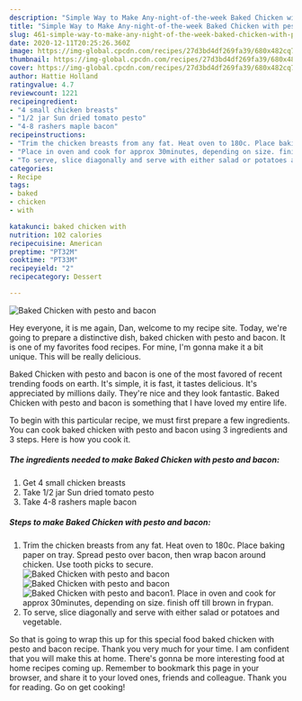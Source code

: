 ```yaml
---
description: "Simple Way to Make Any-night-of-the-week Baked Chicken with pesto and bacon"
title: "Simple Way to Make Any-night-of-the-week Baked Chicken with pesto and bacon"
slug: 461-simple-way-to-make-any-night-of-the-week-baked-chicken-with-pesto-and-bacon
date: 2020-12-11T20:25:26.360Z
image: https://img-global.cpcdn.com/recipes/27d3bd4df269fa39/680x482cq70/baked-chicken-with-pesto-and-bacon-recipe-main-photo.jpg
thumbnail: https://img-global.cpcdn.com/recipes/27d3bd4df269fa39/680x482cq70/baked-chicken-with-pesto-and-bacon-recipe-main-photo.jpg
cover: https://img-global.cpcdn.com/recipes/27d3bd4df269fa39/680x482cq70/baked-chicken-with-pesto-and-bacon-recipe-main-photo.jpg
author: Hattie Holland
ratingvalue: 4.7
reviewcount: 1221
recipeingredient:
- "4 small chicken breasts"
- "1/2 jar Sun dried tomato pesto"
- "4-8 rashers maple bacon"
recipeinstructions:
- "Trim the chicken breasts from any fat. Heat oven to 180c. Place baking paper on tray. Spread pesto over bacon, then wrap bacon around chicken. Use tooth picks to secure."
- "Place in oven and cook for approx 30minutes, depending on size. finish off till brown in frypan."
- "To serve, slice diagonally and serve with either salad or potatoes and vegetable."
categories:
- Recipe
tags:
- baked
- chicken
- with

katakunci: baked chicken with 
nutrition: 102 calories
recipecuisine: American
preptime: "PT32M"
cooktime: "PT33M"
recipeyield: "2"
recipecategory: Dessert

---
```



![Baked Chicken with pesto and bacon](https://img-global.cpcdn.com/recipes/27d3bd4df269fa39/680x482cq70/baked-chicken-with-pesto-and-bacon-recipe-main-photo.jpg)

Hey everyone, it is me again, Dan, welcome to my recipe site. Today, we're going to prepare a distinctive dish, baked chicken with pesto and bacon. It is one of my favorites food recipes. For mine, I'm gonna make it a bit unique. This will be really delicious.



Baked Chicken with pesto and bacon is one of the most favored of recent trending foods on earth. It's simple, it is fast, it tastes delicious. It's appreciated by millions daily. They're nice and they look fantastic. Baked Chicken with pesto and bacon is something that I have loved my entire life.


To begin with this particular recipe, we must first prepare a few ingredients. You can cook baked chicken with pesto and bacon using 3 ingredients and 3 steps. Here is how you cook it.

<!--inarticleads1-->

##### The ingredients needed to make Baked Chicken with pesto and bacon:

1. Get 4 small chicken breasts
1. Take 1/2 jar Sun dried tomato pesto
1. Take 4-8 rashers maple bacon




<!--inarticleads2-->

##### Steps to make Baked Chicken with pesto and bacon:

1. Trim the chicken breasts from any fat. Heat oven to 180c. Place baking paper on tray. Spread pesto over bacon, then wrap bacon around chicken. Use tooth picks to secure.
<img src="https://img-global.cpcdn.com/steps/b32bdf0d026d85c6/160x128cq70/baked-chicken-with-pesto-and-bacon-recipe-step-1-photo.jpg" alt="Baked Chicken with pesto and bacon"><img src="https://img-global.cpcdn.com/steps/b9bf6fc321a4d103/160x128cq70/baked-chicken-with-pesto-and-bacon-recipe-step-1-photo.jpg" alt="Baked Chicken with pesto and bacon"><img src="https://img-global.cpcdn.com/steps/eb1cabb1c0cc2e6b/160x128cq70/baked-chicken-with-pesto-and-bacon-recipe-step-1-photo.jpg" alt="Baked Chicken with pesto and bacon">1. Place in oven and cook for approx 30minutes, depending on size. finish off till brown in frypan.
1. To serve, slice diagonally and serve with either salad or potatoes and vegetable.




So that is going to wrap this up for this special food baked chicken with pesto and bacon recipe. Thank you very much for your time. I am confident that you will make this at home. There's gonna be more interesting food at home recipes coming up. Remember to bookmark this page in your browser, and share it to your loved ones, friends and colleague. Thank you for reading. Go on get cooking!
